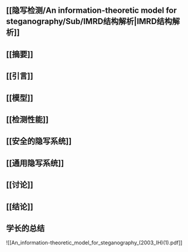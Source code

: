 ## [[隐写检测/An information-theoretic model for steganography/Sub/IMRD结构解析|IMRD结构解析]]
## [[摘要]]
## [[引言]]
## [[模型]]

## [[检测性能]]
## [[安全的隐写系统]]
## [[通用隐写系统]]
## [[讨论]]

## [[结论]]
## 学长的总结
![[An_information-theoretic_model_for_steganography_(2003_IH)(1).pdf]]